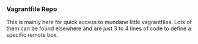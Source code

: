 ### Vagrantfile Repo
This is mainly here for quick access to mundane little vagrantfiles. Lots of them can be found elsewhere and are just 3 to 4 lines of code to define a specific remote box.